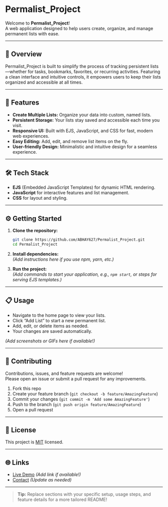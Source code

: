 # Permalist_Project

Welcome to **Permalist_Project**!  
A web application designed to help users create, organize, and manage permanent lists with ease.

---

## 🌟 Overview

Permalist_Project is built to simplify the process of tracking persistent lists—whether for tasks, bookmarks, favorites, or recurring activities. Featuring a clean interface and intuitive controls, it empowers users to keep their lists organized and accessible at all times.

---

## 🚀 Features

- **Create Multiple Lists:** Organize your data into custom, named lists.
- **Persistent Storage:** Your lists stay saved and accessible each time you visit.
- **Responsive UI:** Built with EJS, JavaScript, and CSS for fast, modern web experiences.
- **Easy Editing:** Add, edit, and remove list items on the fly.
- **User-friendly Design:** Minimalistic and intuitive design for a seamless experience.

---

## 🛠️ Tech Stack

- **EJS** (Embedded JavaScript Templates) for dynamic HTML rendering.
- **JavaScript** for interactive features and list management.
- **CSS** for layout and styling.

---

## ⚙️ Getting Started

1. **Clone the repository:**
   ```bash
   git clone https://github.com/ABHAY627/Permalist_Project.git
   cd Permalist_Project
   ```
2. **Install dependencies:**  
   *(Add instructions here if you use npm, yarn, etc.)*

3. **Run the project:**  
   *(Add commands to start your application, e.g., `npm start`, or steps for serving EJS templates.)*

---

## 📋 Usage

- Navigate to the home page to view your lists.
- Click “Add List” to start a new permanent list.
- Add, edit, or delete items as needed.
- Your changes are saved automatically.

*(Add screenshots or GIFs here if available!)*

---

## 🤝 Contributing

Contributions, issues, and feature requests are welcome!  
Please open an issue or submit a pull request for any improvements.

1. Fork this repo
2. Create your feature branch (`git checkout -b feature/AmazingFeature`)
3. Commit your changes (`git commit -m 'Add some AmazingFeature'`)
4. Push to the branch (`git push origin feature/AmazingFeature`)
5. Open a pull request

---

## 📄 License

This project is [MIT](LICENSE) licensed.

---

## 🌐 Links

- [Live Demo](#) *(Add link if available!)*
- [Contact](mailto:your-email@example.com) *(Update as needed)*

---

> **Tip:** Replace sections with your specific setup, usage steps, and feature details for a more tailored README!
